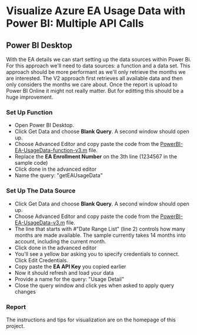 # Visualize Azure EA Usage Data with Power BI: Multiple API Calls

## Power BI Desktop

With the EA details we can start setting up the data sources within Power Bi. For this approach we'll need to data sources: a function and a data set. This approach should be more performant as we'll only retrieve the months we are interested. The V2 approach first retrieves all available data and then only considers the months we care about. Once the report is upload to Power BI Online it might not really matter. But for editting this should be a huge improvement.

### Set Up Function

* Open Power BI Desktop. 
* Click Get Data and choose **Blank Query**. A second window should open up. 
* Choose Advanced Editor and copy paste the code from the [PowerBI-EA-UsageData-function-v3.m](PowerBI-EA-UsageData-function-v3.m) file. 
* Replace the **EA Enrollment Number** on the 3th line (1234567 in the sample code) 
* Click done in the advanced editor
* Name the query: "getEAUsageData"

### Set Up The Data Source

* Click Get Data and choose **Blank Query**. A second window should open up. 
* Choose Advanced Editor and copy paste the code from the [PowerBI-EA-UsageData-v3.m](PowerBI-EA-UsageData-v3.m) file.
* The line that starts with #"Date Range List" (line 2) controls how many months are made available. The sample currently takes 14 months into account, including the current month.
* Click done in the advanced editor
* You'll see a yellow bar asking you to specify credentials to connect. Click Edit Credentials.
* Copy paste the **EA API Key** you copied earlier
* Now it should refresh and load your data
* Provide a name for the query: "Usage Detail"
* Close the query window and click yes when asked to apply query changes

### Report

The instructions and tips for visualization are on the homepage of this project.